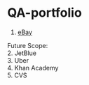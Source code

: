 # QA-portfolio

1. [eBay](https://github.com/zettlingzettel/qa-portfolio/blob/main/eBay)

Future Scope:
<br />
2. JetBlue
<br />
3. Uber
<br />
4. Khan Academy
<br />
5. CVS
<br />
